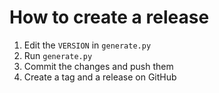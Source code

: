 # How to create a release
1. Edit the `VERSION` in `generate.py`
2. Run `generate.py`
3. Commit the changes and push them
4. Create a tag and a release on GitHub
